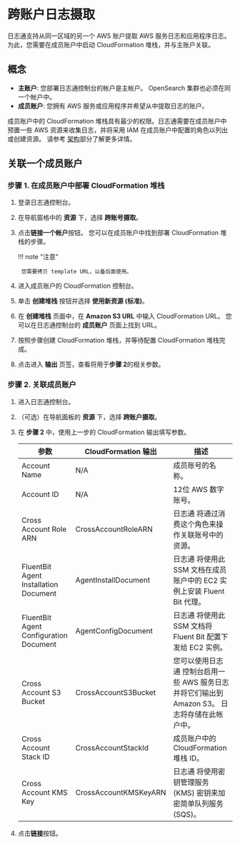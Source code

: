 # 跨账户日志摄取

日志通支持从同一区域的另一个 AWS 账户提取 AWS 服务日志和应用程序日志。
为此，您需要在成员账户中启动 CloudFormation 堆栈，并与主账户关联。

## 概念

- **主账户**: 您部署日志通控制台的帐户是主帐户。 OpenSearch 集群也必须在同一个帐户中。
- **成员账户**: 您拥有 AWS 服务或应用程序并希望从中提取日志的账户。

成员账户中的 CloudFormation 堆栈具有最少的权限。日志通需要在成员账户中预置一些 AWS 资源来收集日志，并将采用 IAM 在成员账户中配置的角色以列出或创建资源。
请参考 [架构](../architecture.md)部分了解更多详情。

## 关联一个成员账户

### 步骤 1. 在成员账户中部署 CloudFormation 堆栈

1. 登录日志通控制台。
2. 在导航窗格中的 **资源** 下，选择 **跨账号摄取**。
3. 点击**链接一个帐户**按钮。 您可以在成员账户中找到部署 CloudFormation 堆栈的步骤。

    !!! note "注意"

        您需要拷贝 template URL，以备后面使用。

4. 进入成员账户的 CloudFormation 控制台。
5. 单击 **创建堆栈** 按钮并选择 **使用新资源 (标准)**。
6. 在 **创建堆栈** 页面中，在 **Amazon S3 URL** 中输入 CloudFormation URL。 您可以在日志通控制台的 **成员账户** 页面上找到 URL。
7. 按照步骤创建 CloudFormation 堆栈，并等待配置 CloudFormation 堆栈完成。
8. 点击进入 **输出** 页签，查看将用于**步骤 2**的相关参数。

### 步骤 2. 关联成员账户

1. 进入日志通控制台。
2. （可选）在导航面板的 **资源** 下，选择 **跨账户摄取**。
3. 在 **步骤 2** 中，使用上一步的 CloudFormation 输出填写参数。

    | 参数                                     | CloudFormation 输出                      | 描述           |
    |-----------------------------------------|----------------------------------------|--------------|
    | Account Name                            | N/A                                    | 成员账号的名称。  |
    | Account ID                              | N/A                                    | 12位 AWS 数字账号。 |
    | Cross Account Role ARN                  | CrossAccountRoleARN                    |日志通 将通过消费这个角色来操作关联账号中的资源。|
    | FluentBit Agent Installation Document   | AgentInstallDocument                   |日志通 将使用此 SSM 文档在成员账户中的 EC2 实例上安装 Fluent Bit 代理。 |
    | FluentBit Agent Configuration Document  | AgentConfigDocument                    |日志通 将使用此 SSM 文档将 Fluent Bit 配置下发给 EC2 实例。 |
    | Cross Account S3 Bucket                 | CrossAccountS3Bucket                   | 您可以使用日志通 控制台启用一些 AWS 服务日志并将它们输出到 Amazon S3。 日志将存储在此帐户中。 |
    | Cross Account Stack ID                  | CrossAccountStackId                    | 成员账户中的 CloudFormation 堆栈 ID。|
    | Cross Account KMS Key                   | CrossAccountKMSKeyARN                  |日志通 将使用密钥管理服务 (KMS) 密钥来加密简单队列服务 (SQS)。 |

4. 点击**链接**按钮。

